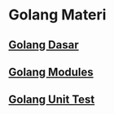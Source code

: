 # Golang Materi

## [Golang Dasar](https://github.com/yusrilarzaqi/GoLang/tree/main/Dasar)

## [Golang Modules](https://github.com/yusrilarzaqi/GoLang/tree/main/Modules)

## [Golang Unit Test](https://github.com/yusrilarzaqi/GoLang/tree/main/Unit%20Test)
